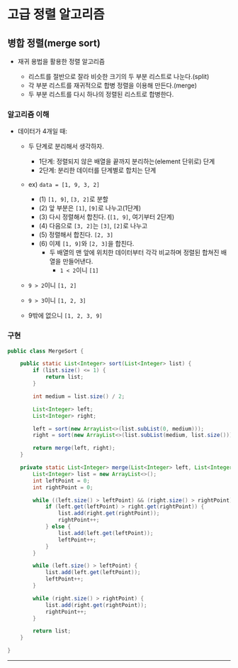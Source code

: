 # 고급 정렬 알고리즘

## 병합 정렬(merge sort)

- 재귀 용법을 활용한 정렬 알고리즘

  - 리스트를 절반으로 잘라 비슷한 크기의 두 부분 리스트로 나눈다.(split)
  - 각 부분 리스트를 재귀적으로 합병 정렬을 이용해 만든다.(merge)
  - 두 부분 리스트를 다시 하나의 정렬된 리스트로 합병한다.

### 알고리즘 이해

- 데이터가 4개일 때:

  - 두 단계로 분리해서 생각하자.

    - 1단계: 정렬되지 않은 배열을 끝까지 분리하는(element 단위로) 단계
    - 2단계: 분리한 데이터를 단계별로 합치는 단계

  - ex) `data = [1, 9, 3, 2]`
    - (1) `[1, 9]`, `[3, 2]`로 분할
    - (2) 앞 부분은 `[1]`, `[9]`로 나누고(1단계)
    - (3) 다시 정렬해서 합친다. (`[1, 9]`, 여기부터 2단계)
    - (4) 다음으로 `[3, 2]`는 `[3]`, `[2]`로 나누고
    - (5) 정렬해서 합친다. `[2, 3]`
    - (6) 이제 `[1, 9]`와 `[2, 3]`을 합친다.
      - 두 배열의 맨 앞에 위치한 데이터부터 각각 비교하며 정렬된 합쳐진 배열을 만들어낸다.
        - `1 < 2`이니 `[1]`
  - `9 > 2`이니 `[1, 2]`
  - `9 > 3`이니 `[1, 2, 3]`
  - 9밖에 없으니 `[1, 2, 3, 9]`

### 구현

```java
public class MergeSort {

    public static List<Integer> sort(List<Integer> list) {
        if (list.size() <= 1) {
            return list;
        }

        int medium = list.size() / 2;

        List<Integer> left;
        List<Integer> right;

        left = sort(new ArrayList<>(list.subList(0, medium)));
        right = sort(new ArrayList<>(list.subList(medium, list.size())));

        return merge(left, right);
    }

    private static List<Integer> merge(List<Integer> left, List<Integer> right) {
        List<Integer> list = new ArrayList<>();
        int leftPoint = 0;
        int rightPoint = 0;

        while ((left.size() > leftPoint) && (right.size() > rightPoint)) {
            if (left.get(leftPoint) > right.get(rightPoint)) {
                list.add(right.get(rightPoint));
                rightPoint++;
            } else {
                list.add(left.get(leftPoint));
                leftPoint++;
            }
        }

        while (left.size() > leftPoint) {
            list.add(left.get(leftPoint));
            leftPoint++;
        }

        while (right.size() > rightPoint) {
            list.add(right.get(rightPoint));
            rightPoint++;
        }

        return list;
    }

}
```

---
